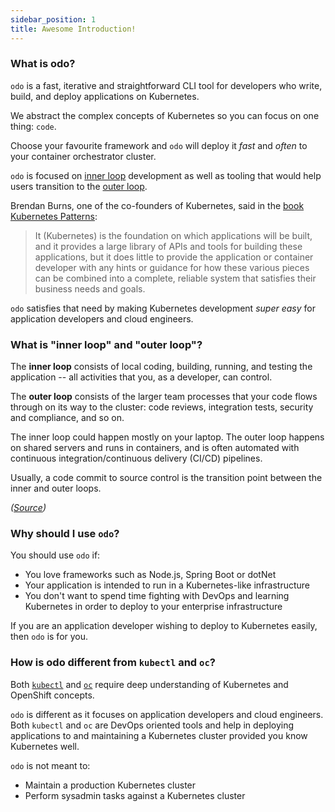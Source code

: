 ```yaml
---
sidebar_position: 1
title: Awesome Introduction!
---
```


### What is odo?

`odo` is a fast, iterative and straightforward CLI tool for developers who write, build, and deploy applications on Kubernetes.

We abstract the complex concepts of Kubernetes so you can focus on one thing: `code`.

Choose your favourite framework and `odo` will deploy it *fast* and *often* to your container orchestrator cluster.

`odo` is focused on [inner loop](./introduction#what-is-inner-loop-and-outer-loop) development as well as tooling that would help users transition to the [outer loop](./introduction#what-is-inner-loop-and-outer-loop).

Brendan Burns, one of the co-founders of Kubernetes, said in the [book Kubernetes Patterns](https://www.redhat.com/cms/managed-files/cm-oreilly-kubernetes-patterns-ebook-f19824-201910-en.pdf):

> It (Kubernetes) is the foundation on which applications will be built, and it provides a large library of APIs and tools for building these applications, but it does little to provide the application or container developer with any hints or guidance for how these various pieces can be combined into a complete, reliable system that satisfies their business needs and goals.

`odo` satisfies that need by making Kubernetes development *super easy* for application developers and cloud engineers.

### What is "inner loop" and "outer loop"?

The **inner loop** consists of local coding, building, running, and testing the application -- all activities that you, as a developer, can control. 

The **outer loop** consists of the larger team processes that your code flows through on its way to the cluster: code reviews, integration tests, security and compliance, and so on. 

The inner loop could happen mostly on your laptop. The outer loop happens on shared servers and runs in containers, and is often automated with continuous integration/continuous delivery (CI/CD) pipelines. 

Usually, a code commit to source control is the transition point between the inner and outer loops.

*([Source](https://developers.redhat.com/blog/2020/06/16/enterprise-kubernetes-development-with-odo-the-cli-tool-for-developers#improving_the_developer_workflow))*

### Why should I use `odo`?

You should use `odo` if:
* You love frameworks such as Node.js, Spring Boot or dotNet
* Your application is intended to run in a Kubernetes-like infrastructure
* You don't want to spend time fighting with DevOps and learning Kubernetes in order to deploy to your enterprise infrastructure

If you are an application developer wishing to deploy to Kubernetes easily, then `odo` is for you.

### How is odo different from `kubectl` and `oc`?

Both [`kubectl`](https://github.com/kubernetes/kubectl) and [`oc`](https://github.com/openshift/oc/) require deep understanding of Kubernetes and OpenShift concepts.

`odo` is different as it focuses on application developers and cloud engineers. Both `kubectl` and `oc` are DevOps oriented tools and help in deploying applications to and maintaining a Kubernetes cluster provided you know Kubernetes well.

`odo` is not meant to:
* Maintain a production Kubernetes cluster
* Perform sysadmin tasks against a Kubernetes cluster
